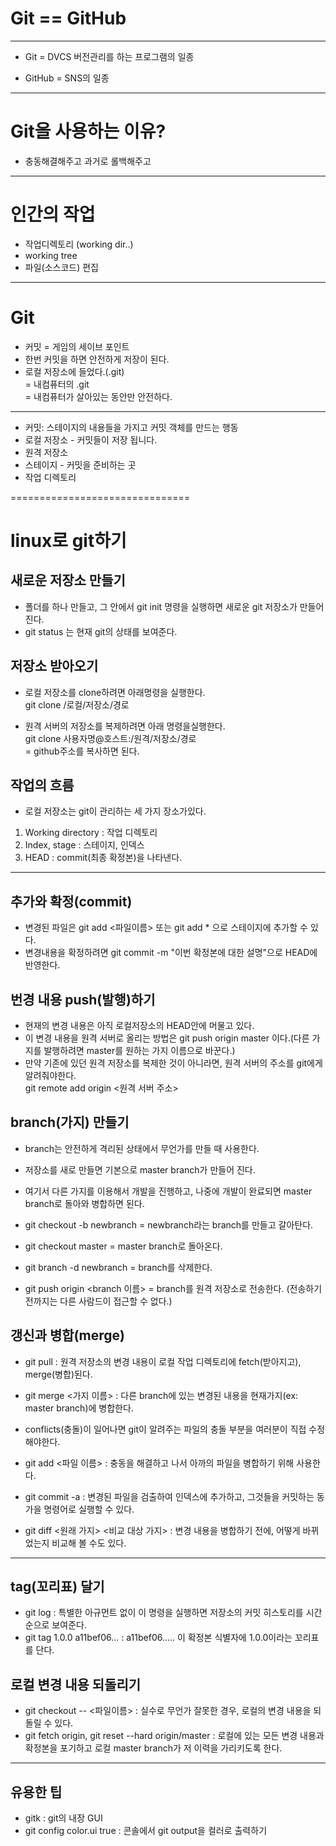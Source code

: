 # Git == GitHub

-------

- Git = DVCS 버전관리를 하는 프로그램의 일종

- GitHub = SNS의 일종

-----

# Git을 사용하는 이유?

- 충동해결해주고 과거로 롤백해주고 

-----

# 인간의 작업
- 작업디렉토리 (working dir..)
- working tree
- 파일(소스코드) 편집

----------
# Git 

- 커밋 = 게임의 세이브 포인트
- 한번 커밋을 하면 안전하게 저장이 된다.
- 로컬 저장소에 들었다.(.git)  
= 내컴퓨터의 .git  
= 내컴퓨터가 살아있는 동안만 안전하다.

-----

- 커밋: 스테이지의 내용들을 가지고 커밋 객체를 만드는 행동
- 로컬 저장소 - 커밋들이 저장 됩니다.
- 원격 저장소 
- 스테이지 - 커밋을 준비하는 곳
- 작업 디렉토리


===============================
# linux로 git하기

## 새로운 저장소 만들기
- 폴더를 하나 만들고, 그 안에서 git init 명령을 실행하면 새로운 git 저장소가 만들어진다.
- git status 는 현재 git의 상태를 보여준다.

## 저장소 받아오기
- 로컬 저장소를 clone하려면 아래명령을 실행한다.  
git clone /로컬/저장소/경로

- 원격 서버의 저장소를 복제하려면 아래 명령을실행한다.  
git clone 사용자명@호스트:/원격/저장소/경로  
= github주소를 복사하면 된다.

## 작업의 흐름
- 로컬 저장소는 git이 관리하는 세 가지 장소가있다.
1. Working directory : 작업 디렉토리
2. Index, stage : 스테이지, 인덱스
3. HEAD : commit(최종 확정본)을 나타낸다.

---------

## 추가와 확정(commit)
- 변경된 파일은 git add <파일이름> 또는 git add * 으로 스테이지에 추가할 수 있다.
- 변경내용을 확정하려면 git commit -m "이번 확정본에 대한 설명"으로 HEAD에 반영한다.

## 번경 내용 push(발행)하기
- 현재의 변경 내용은 아직 로컬저장소의 HEAD안에 머물고 있다.
- 이 변경 내용을 원격 서버로 올리는 방법은 git push origin master 이다.(다른 가지를 발행하려면 master를 원하는 가지 이름으로 바꾼다.)
- 만약 기존에 있던 원격 저장소를 복제한 것이 아니라면, 원격 서버의 주소를 git에게 알려줘야한다.  
git remote add origin <원격 서버 주소>

## branch(가지) 만들기
- branch는 안전하게 격리된 상태에서 무언가를 만들 때 사용한다.
- 저장소를 새로 만들면 기본으로 master branch가 만들어 진다.
- 여기서 다른 가지를 이용해서 개발을 진행하고, 나중에 개발이 완료되면 master branch로 돌아와 병합하면 된다.

- git checkout -b newbranch = newbranch라는 branch를 만들고 갈아탄다.
- git checkout master = master branch로 돌아온다.
- git branch -d newbranch =  branch를 삭제한다.
- git push origin <branch 이름> = branch를 원격 저장소로 전송한다. (전송하기 전까지는 다른 사람드이 접근할 수 없다.)

## 갱신과 병합(merge)
- git pull : 원격 저장소의 변경 내용이 로컬 작업 디렉토리에 fetch(받아지고), merge(병합)된다.
- git merge <가지 이름> : 다른 branch에 있는 변경된 내용을 현재가지(ex: master branch)에 병합한다.

- conflicts(충돌)이 일어나면 git이 알려주는 파일의 충돌 부분을 여러분이 직접 수정해야한다.
- git add <파일 이름> : 충동을 해결하고 나서 아까의 파일을 병합하기 위해 사용한다.
- git commit -a : 변경된 파일을 검출하여 인덱스에 추가하고, 그것들을 커밋하는 동가을 명령어로 실행할 수 있다.
- git diff <원래 가지> <비교 대상 가지> : 변경 내용을 병합하기 전에, 어떻게 바뀌었는지 비교해 볼 수도 있다.

---------------------------

## tag(꼬리표) 달기
- git log : 특별한 아규먼트 없이 이 명령을 실행하면 저장소의 커밋 히스토리를 시간순으로 보여준다.
- git tag 1.0.0 a11bef06... : a11bef06..... 이 확정본 식별자에 1.0.0이라는 꼬리표를 단다.

## 로컬 변경 내용 되돌리기
- git checkout -- <파일이름> : 실수로 무언가 잘못한 경우, 로컬의 변경 내용을 되돌릴 수 있다.
- git fetch origin, git reset --hard origin/master : 로컬에 있는 모든 변경 내용과 확정본을 포기하고 로컬 master branch가 저 이력을 가리키도록 한다.

------------------

## 유용한 팁
- gitk : git의 내장 GUI
- git config color.ui true : 콘솔에서 git output을 컬러로 출력하기
